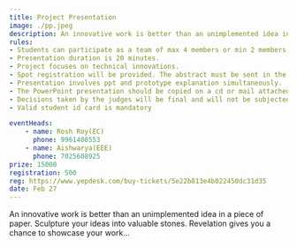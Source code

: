 ```yaml
---
title: Project Presentation
image: ./pp.jpeg
description: An innovative work is better than an unimplemented idea in a piece of paper. Sculpture your ideas into valuable stones.Revelation gives you a chance to showcase your work,
rules:
- Students can participate as a team of max 4 members or min 2 members.
- Presentation duration is 20 minutes.
- Project focuses on technical innovations.
- Spot registration will be provided. The abstract must be sent in the prescribed format during online registration. Also hard copies of the abstract must be submitted at the time of presentation.
- Presentation involves ppt and prototype explanation simultaneously.
- The PowerPoint presentation should be copied on a cd or mail attached and brought.
- Decisions taken by the judges will be final and will not be subjected to any further discussions.
- Valid student id card is mandatory

eventHeads:
    - name: Rosh Roy(EC)
      phone: 9961408553
    - name: Aishwarya(EEE)
      phone: 7025608925
prize: 15000
registration: 500
reg: https://www.yepdesk.com/buy-tickets/5e22b813e4b022450dc31d35
date: Feb 27
---
```


An innovative work is better than an unimplemented idea in a piece of paper. Sculpture your ideas into valuable stones.
Revelation gives you a chance to showcase your work...
